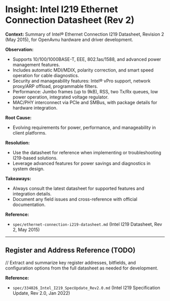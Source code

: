 # Insight: Intel I219 Ethernet Connection Datasheet (Rev 2)

**Context:**
Summary of Intel® Ethernet Connection I219 Datasheet, Revision 2 (May 2015), for OpenAvnu hardware and driver development.

**Observation:**
- Supports 10/100/1000BASE-T, EEE, 802.1as/1588, and advanced power management features.
- Includes automatic MDI/MDIX, polarity correction, and smart speed operation for cable diagnostics.
- Security and manageability features: Intel® vPro support, network proxy/ARP offload, programmable filters.
- Performance: Jumbo frames (up to 9kB), RSS, two Tx/Rx queues, low power operation, integrated voltage regulator.
- MAC/PHY interconnect via PCIe and SMBus, with package details for hardware integration.

**Root Cause:**
- Evolving requirements for power, performance, and manageability in client platforms.

**Resolution:**
- Use the datasheet for reference when implementing or troubleshooting I219-based solutions.
- Leverage advanced features for power savings and diagnostics in system design.

**Takeaways:**
- Always consult the latest datasheet for supported features and integration details.
- Document any field issues and cross-reference with official documentation.

**Reference:**
- `spec/ethernet-connection-i219-datasheet.md` (Intel I219 Datasheet, Rev 2, May 2015)

---

## Register and Address Reference (TODO)

// Extract and summarize key register addresses, bitfields, and configuration options from the full datasheet as needed for development.

**Reference:**
- `spec/334026_Intel_I219_SpecUpdate_Rev2.0.md` (Intel I219 Specification Update, Rev 2.0, Jan 2022)
